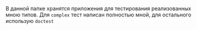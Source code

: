 В данной папке хранятся приложения для тестирования реализованных мною типов. Для `complex` тест написан полностью мной, для остального использую `doctest`
